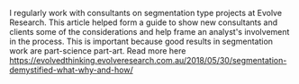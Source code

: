 I regularly work with consultants on segmentation type projects at Evolve Research. This article helped form a guide to show new consultants and clients some of the considerations and help frame an analyst's involvement in the process. This is important because good results in segmentation work are part-science part-art. Read more here https://evolvedthinking.evolveresearch.com.au/2018/05/30/segmentation-demystified-what-why-and-how/